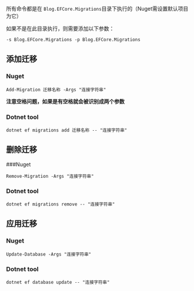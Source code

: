 
所有命令都是在 `Blog.EFCore.Migrations`目录下执行的（Nuget需设置默认项目为它）

如果不是在此目录执行，则需要添加以下参数：
```shell
-s Blog.EFCore.Migrations -p Blog.EFCore.Migrations
```

## 添加迁移

### Nuget

```shell
Add-Migration 迁移名称 -Args "连接字符串"
```

**注意空格问题，如果是有空格就会被识别成两个参数**

### Dotnet tool

```shell
dotnet ef migrations add 迁移名称 -- "连接字符串"
```

## 删除迁移

###Nuget

```shell
Remove-Migration -Args "连接字符串"
```

### Dotnet tool

```shell
dotnet ef migrations remove -- "连接字符串"
```

## 应用迁移

### Nuget

```shell
Update-Database -Args "连接字符串"
```

### Dotnet tool

```shell
dotnet ef database update -- "连接字符串"
```